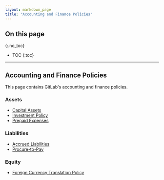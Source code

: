 ```yaml
---
layout: markdown_page
title: "Accounting and Finance Policies"
---
```


## On this page
{:.no_toc}

- TOC
{:toc}

---

## Accounting and Finance Policies

This page contains GitLab's accounting and finance policies.

### Assets
- [Capital Assets](/handbook/finance/capital-assets-policy/)
- [Investment Policy](/handbook/finance/investment-policy/)
- [Prepaid Expenses](/handbook/finance/prepaid-expense-policy/)

### Liabilities
- [Accrued Liabilities](/handbook/finance/accrued-liabilities-policy/)
- [Procure-to-Pay](/handbook/finance/procure-to-pay/)
 
### Equity
- [Foreign Currency Translation Policy](/handbook/finance/foreign-currency-translation-policy/)
